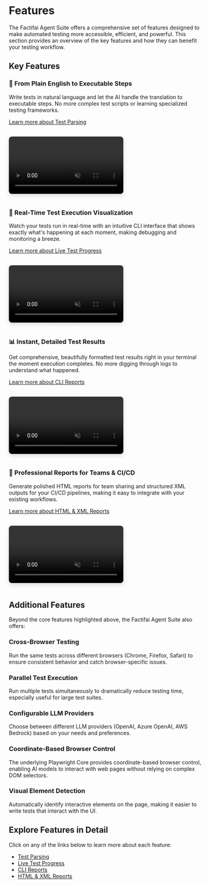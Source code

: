 # Features

The Factifai Agent Suite offers a comprehensive set of features designed to make automated testing more accessible, efficient, and powerful. This section provides an overview of the key features and how they can benefit your testing workflow.

## Key Features

### 🧠 From Plain English to Executable Steps

Write tests in natural language and let the AI handle the translation to executable steps. No more complex test scripts or learning specialized testing frameworks.

[Learn more about Test Parsing](/features/test-parsing)

<video controls autoplay loop muted class="feature-video">
  <source src="/assets/test-parsing-demo.mp4" type="video/mp4">
  Your browser does not support the video tag.
</video>

### 🔄 Real-Time Test Execution Visualization

Watch your tests run in real-time with an intuitive CLI interface that shows exactly what's happening at each moment, making debugging and monitoring a breeze.

[Learn more about Live Test Progress](/features/live-progress)

<video controls autoplay loop muted class="feature-video">
  <source src="/assets/realtime-visualization-demo.mp4" type="video/mp4">
  Your browser does not support the video tag.
</video>

### 📊 Instant, Detailed Test Results

Get comprehensive, beautifully formatted test results right in your terminal the moment execution completes. No more digging through logs to understand what happened.

[Learn more about CLI Reports](/features/cli-reports)

<video controls autoplay loop muted class="feature-video">
  <source src="/assets/test-execution-demo.mp4" type="video/mp4">
  Your browser does not support the video tag.
</video>

### 📑 Professional Reports for Teams & CI/CD

Generate polished HTML reports for team sharing and structured XML outputs for your CI/CD pipelines, making it easy to integrate with your existing workflows.

[Learn more about HTML & XML Reports](/features/html-xml-reports)

<video controls autoplay loop muted class="feature-video">
  <source src="/assets/test-report-demo.mp4" type="video/mp4">
  Your browser does not support the video tag.
</video>

## Additional Features

Beyond the core features highlighted above, the Factifai Agent Suite also offers:

### Cross-Browser Testing

Run the same tests across different browsers (Chrome, Firefox, Safari) to ensure consistent behavior and catch browser-specific issues.

### Parallel Test Execution

Run multiple tests simultaneously to dramatically reduce testing time, especially useful for large test suites.

### Configurable LLM Providers

Choose between different LLM providers (OpenAI, Azure OpenAI, AWS Bedrock) based on your needs and preferences.

### Coordinate-Based Browser Control

The underlying Playwright Core provides coordinate-based browser control, enabling AI models to interact with web pages without relying on complex DOM selectors.

### Visual Element Detection

Automatically identify interactive elements on the page, making it easier to write tests that interact with the UI.

## Explore Features in Detail

Click on any of the links below to learn more about each feature:

- [Test Parsing](/features/test-parsing)
- [Live Test Progress](/features/live-progress)
- [CLI Reports](/features/cli-reports)
- [HTML & XML Reports](/features/html-xml-reports)

<style>
.feature-video {
  max-width: 100%;
  border-radius: 8px;
  box-shadow: 0 4px 12px rgba(0, 0, 0, 0.15);
  margin: 1rem 0;
}
</style>
